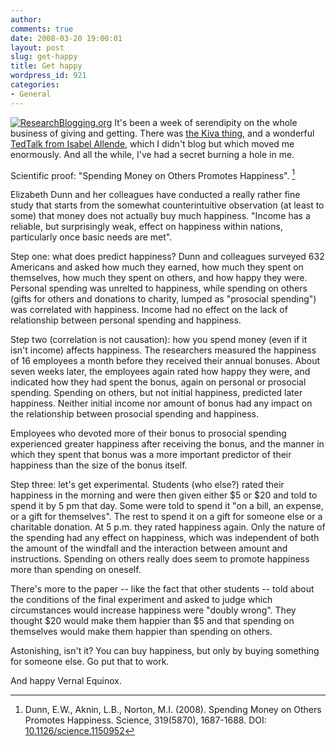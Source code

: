 ```yaml
---
author:
comments: true
date: 2008-03-20 19:00:01
layout: post
slug: get-happy
title: Get happy
wordpress_id: 921
categories:
- General
---
```


[![ResearchBlogging.org](http://www.researchblogging.org/images/rbicons/ResearchBlogging-Medium-White.png)](http://www.researchblogging.org) It's been a week of serendipity on the whole business of giving and getting. There was [the Kiva thing](http://jeremycherfas.net/2008/03/19/my-latest-folly/), and a wonderful [TedTalk from Isabel Allende](http://www.ted.com/index.php/talks/view/id/204), which I didn't blog but which moved me enormously. And all the while, I've had a secret burning a hole in me.

Scientific proof: "Spending Money on Others Promotes Happiness". [^fn1]

Elizabeth Dunn and her colleagues have conducted a really rather fine study that starts from the somewhat counterintuitive observation (at least to some) that money does not actually buy much happiness. "Income has a reliable, but surprisingly weak, effect on happiness within nations, particularly once basic needs are met".

Step one: what does predict happiness? Dunn and colleagues surveyed 632 Americans and asked how much they earned, how much they spent on themselves, how much they spent on others, and how happy they were. Personal spending was unrelted to happiness, while spending on others (gifts for others and donations to charity, lumped as "prosocial spending") was correlated with happiness. Income had no effect on the lack of relationship between personal spending and happiness.

Step two (correlation is not causation): how you spend money (even if it isn't income) affects happiness. The researchers measured the happiness of 16 employees a month before they received their annual bonuses. About seven weeks later, the employees again rated how happy they were, and indicated how they had spent the bonus, again on personal  or prosocial spending. Spending on others, but not initial happiness, predicted later happiness. Neither initial income nor amount of bonus had any impact on the relationship between prosocial spending and happiness.

> 
Employees who devoted more of their bonus to prosocial spending experienced greater happiness after receiving the bonus, and the manner in which they spent that bonus was a more important predictor of their happiness than the size of the bonus itself.

Step three: let's get experimental. Students (who else?) rated their happiness in the morning and were then given either $5 or $20 and told to spend it by 5 pm that day. Some were told to spend it "on a bill, an expense, or a gift for themselves". The rest to spend it on a gift for someone else or a charitable donation. At 5 p.m. they rated happiness again. Only the nature of the spending had any effect on happiness, which was independent of both the amount of the windfall and the interaction between amount and instructions. Spending on others really does seem to promote happiness more than spending on oneself.

There's more to the paper -- like the fact that other students -- told about the conditions of the final experiment and asked to judge which circumstances would increase  happiness were "doubly wrong". They thought $20 would make them happier than $5 and that spending on themselves would make them happier than spending on others.

Astonishing, isn't it? You can buy happiness, but only by buying something for someone else. Go put that to work.

And happy Vernal Equinox.

[^fn1]: Dunn, E.W., Aknin, L.B., Norton, M.I. (2008). Spending Money on Others Promotes Happiness. Science, 319(5870), 1687-1688. DOI: [10.1126/science.1150952](http://dx.doi.org/10.1126/science.1150952) 



